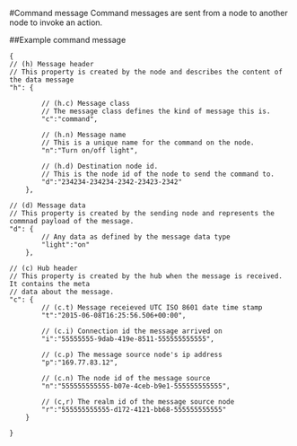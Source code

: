 ﻿#Command message
Command messages are sent from a node to another node to invoke an action.

##Example command message
 
	{
	// (h) Message header
	// This property is created by the node and describes the content of the data message
	"h": { 
			
			// (h.c) Message class
			// The message class defines the kind of message this is.
			"c":"command",

			// (h.n) Message name
			// This is a unique name for the command on the node.		
			"n":"Turn on/off light", 

			// (h.d) Destination node id.
			// This is the node id of the node to send the command to.
			"d":"234234-234234-2342-23423-2342"
		},

	// (d) Message data
	// This property is created by the sending node and represents the commnad payload of the message.
	"d": {
			// Any data as defined by the message data type  
			"light":"on"  
		},

	// (c) Hub header
	// This property is created by the hub when the message is received. It contains the meta
	// data about the message.
	"c": {
			// (c.t) Message receieved UTC ISO 8601 date time stamp 
			"t":"2015-06-08T16:25:56.506+00:00",

			// (c.i) Connection id the message arrived on
			"i":"55555555-9dab-419e-8511-555555555555",

			// (c.p) The message source node's ip address
			"p":"169.77.83.12",

			// (c.n) The node id of the message source
			"n":"555555555555-b07e-4ceb-b9e1-555555555555",

			// (c,r) The realm id of the message source node
			"r":"555555555555-d172-4121-bb68-555555555555"
		}
	
	}